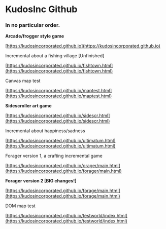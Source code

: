 # KudosInc Github

### In no particular order.

**Arcade/frogger style game**

[https://kudosincorporated.github.io](https://kudosincorporated.github.io)

Incremental about a fishing village [Unfinished]

[https://kudosincorporated.github.io/fishtown.html](https://kudosincorporated.github.io/fishtown.html)

Canvas map test

[https://kudosincorporated.github.io/maptest.html](https://kudosincorporated.github.io/maptest.html)

**Sidescroller art game**

[https://kudosincorporated.github.io/sidescr.html](https://kudosincorporated.github.io/sidescr.html)

Incremental about happiness/sadness

[https://kudosincorporated.github.io/ultimatum.html](https://kudosincorporated.github.io/ultimatum.html)

Forager version 1, a crafting incremental game

[https://kudosincorporated.github.io/orager/main.html](https://kudosincorporated.github.io/forager/main.html)

**Forager version 2 [BIG changes!]**

[https://kudosincorporated.github.io/forage/main.html](https://kudosincorporated.github.io/forage/main.html)

DOM map test

[https://kudosincorporated.github.io/testworld/index.html](https://kudosincorporated.github.io/testworld/index.html)
